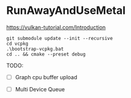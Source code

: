 # RunAwayAndUseMetal
https://vulkan-tutorial.com/Introduction

```
git submodule update --init --recursive
cd vcpkg
.\bootstrap-vcpkg.bat
cd .. && cmake --preset debug
```

TODO:
 - [ ] Graph cpu buffer upload
 - [ ] Multi Device Queue

